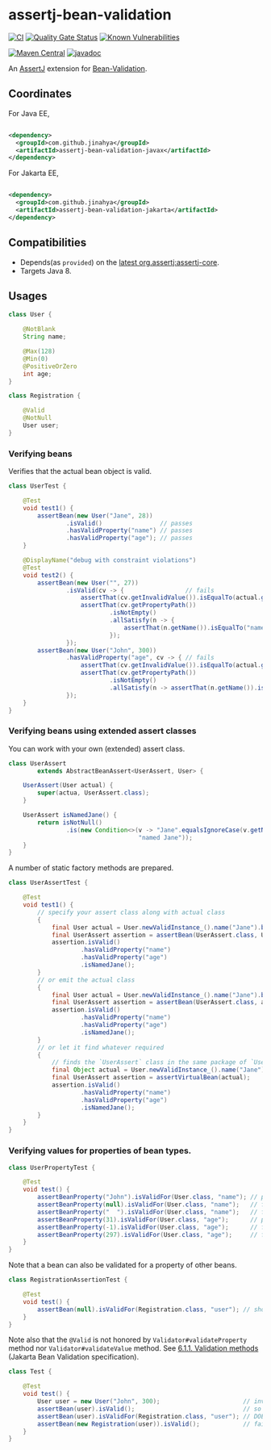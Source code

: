 # assertj-bean-validation

[![CI](https://github.com/jinahya/assertj-bean-validation/actions/workflows/maven.yml/badge.svg)](https://github.com/jinahya/assertj-bean-validation/actions/workflows/maven.yml)
[![Quality Gate Status](https://sonarcloud.io/api/project_badges/measure?project=jinahya_assertj-bean-validation&metric=alert_status)](https://sonarcloud.io/dashboard?id=jinahya_assertj-bean-validation)
[![Known Vulnerabilities](https://snyk.io/test/github/jinahya/assertj-bean-validation/badge.svg)](https://snyk.io/test/github/jinahya/assertj-bean-validation)

[![Maven Central](https://img.shields.io/maven-central/v/com.github.jinahya/assertj-bean-validation)](https://search.maven.org/artifact/com.github.jinahya/assertj-bean-validation)
[![javadoc](https://javadoc.io/badge2/com.github.jinahya/assertj-bean-validation/javadoc.svg)](https://javadoc.io/doc/com.github.jinahya/assertj-bean-validation)

An [AssertJ](https://joel-costigliola.github.io/assertj/) extension for [Bean-Validation](https://beanvalidation.org/).

## Coordinates

For Java EE,

```xml

<dependency>
  <groupId>com.github.jinahya</groupId>
  <artifactId>assertj-bean-validation-javax</artifactId>
</dependency>
```

For Jakarta EE,

```xml

<dependency>
  <groupId>com.github.jinahya</groupId>
  <artifactId>assertj-bean-validation-jakarta</artifactId>
</dependency>
```

## Compatibilities

* Depends(as `provided`) on
  the [latest org.assertj:assertj-core](https://javadoc.io/doc/org.assertj/assertj-core/latest/index.html).
* Targets Java 8.

## Usages

```java
class User {

    @NotBlank
    String name;

    @Max(128)
    @Min(0)
    @PositiveOrZero
    int age;
}

class Registration {

    @Valid
    @NotNull
    User user;
}
```

### Verifying beans

Verifies that the actual bean object is valid.

```java
class UserTest {

    @Test
    void test1() {
        assertBean(new User("Jane", 28))
                .isValid()                // passes
                .hasValidProperty("name") // passes
                .hasValidProperty("age"); // passes
    }

    @DisplayName("debug with constraint violations")
    @Test
    void test2() {
        assertBean(new User("", 27))
                .isValid(cv -> {                 // fails
                    assertThat(cv.getInvalidValue()).isEqualTo(actual.getName());
                    assertThat(cv.getPropertyPath())
                            .isNotEmpty()
                            .allSatisfy(n -> {
                                assertThat(n.getName()).isEqualTo("name");
                            });
                });
        assertBean(new User("John", 300))
                .hasValidProperty("age", cv -> { // fails
                    assertThat(cv.getInvalidValue()).isEqualTo(actual.getAge());
                    assertThat(cv.getPropertyPath())
                            .isNotEmpty()
                            .allSatisfy(n -> assertThat(n.getName()).isEqualTo("age"));
                });
    }
}
```

### Verifying beans using extended assert classes

You can work with your own (extended) assert class.

```java
class UserAssert
        extends AbstractBeanAssert<UserAssert, User> {

    UserAssert(User actual) {
        super(actua, UserAssert.class);
    }

    UserAssert isNamedJane() {
        return isNotNull()
                .is(new Condition<>(v -> "Jane".equalsIgnoreCase(v.getName()),
                                    "named Jane"));
    }
}
```

A number of static factory methods are prepared.

```java
class UserAssertTest {

    @Test
    void test1() {
        // specify your assert class along with actual class
        {
            final User actual = User.newValidInstance_().name("Jane").build();
            final UserAssert assertion = assertBean(UserAssert.class, User.class, actual);
            assertion.isValid()
                    .hasValidProperty("name")
                    .hasValidProperty("age")
                    .isNamedJane();
        }
        // or emit the actual class
        {
            final User actual = User.newValidInstance_().name("Jane").build();
            final UserAssert assertion = assertBean(UserAssert.class, actual);
            assertion.isValid()
                    .hasValidProperty("name")
                    .hasValidProperty("age")
                    .isNamedJane();
        }
        // or let it find whatever required
        {
            // finds the `UserAssert` class in the same package of `User` class
            final Object actual = User.newValidInstance_().name("Jane").build();
            final UserAssert assertion = assertVirtualBean(actual);
            assertion.isValid()
                    .hasValidProperty("name")
                    .hasValidProperty("age")
                    .isNamedJane();
        }
    }
}
```

### Verifying values for properties of bean types.

```java
class UserPropertyTest {

    @Test
    void test() {
        assertBeanProperty("John").isValidFor(User.class, "name"); // pass
        assertBeanProperty(null).isValidFor(User.class, "name");   // fail
        assertBeanProperty("  ").isValidFor(User.class, "name");   // fail
        assertBeanProperty(31).isValidFor(User.class, "age");      // pass
        assertBeanProperty(-1).isValidFor(User.class, "age");      // fail
        assertBeanProperty(297).isValidFor(User.class, "age");     // fail
    }
}
```

Note that a bean can also be validated for a property of other beans.

```java
class RegistrationAssertionTest {

    @Test
    void test() {
        assertBean(null).isValidFor(Registration.class, "user"); // should fail by @NotNull
    }
}
```

Note also that the `@Valid` is not honored by `Validator#validateProperty` method nor `Validator#validateValue` method.
See [6.1.1. Validation methods] (Jakarta Bean Validation specification).

```java
class Test {

    @Test
    void test() {
        User user = new User("John", 300);                       // invalid, obviously
        assertBean(user).isValid();                              // so does fail
        assertBean(user).isValidFor(Registration.class, "user"); // DOES NOT FAIL!
        assertBean(new Registration(user)).isValid();            // fails, after ...
    }
}
```

[6.1.1. Validation methods]: https://jakarta.ee/specifications/bean-validation/3.0/jakarta-bean-validation-spec-3.0.html#validationapi-validatorapi-validationmethods